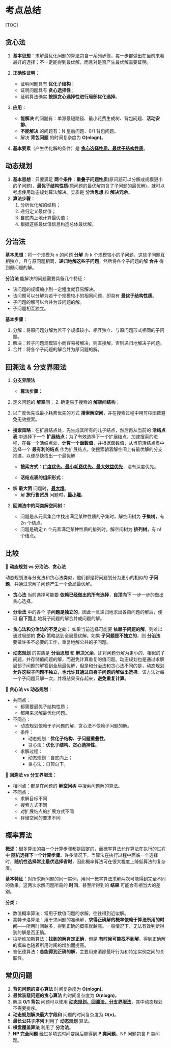 # 考点总结

[TOC]

## 贪心法

1. **基本思想**：求解最优化问题的算法包含一系列步骤，每一步都做出在当前来看最好的选择；不一定能得到最优解，而且对是否产生最优解需要证明。

2. **正确性证明**：
   - 证明问题具有 **优化子结构**；
   - 证明问题具有 **贪心选择性**；
   - 证明算法确实 **按照贪心选择性进行局部优化选择**。

3. **应用：**
   - **能解决** 的问题有：单源最短路径、最小花费生成树、背包问题、**活动安排**。
   - **不能解决** 的问题有：N 皇后问题、0/1 背包问题。
   - 解决 **背包问题** 的时间复杂度为 **O(nlogn)**。

4. **基本要素**（产生优化解的条件）是 <u>**贪心选择性质、最优子结构性质**</u>。

## 动态规划

1. **基本思想**：只要满足 **两个条件**：**重叠子问题性质**(原问题可以分解成规模更小的子问题)，**最优子结构性质**(原问题的最优解包含了子问题的最优解)，就可以考虑使用动态规划算法解决。实质是 **分治思想** 和 **解决冗余**。
2. **算法步骤**：
   1. 分析优化解的结构；
   2. 递归定义最优值；
   3. 自底向上地计算最优值；
   4. 根据这些最优值信息构造总体最优解。

## 分治法

**基本思想**：将一个规模为 n 的问题 **分解** 为 k 个规模较小的子问题，这些子问题互相独立，且与原问题相同，**递归地解这些子问题**，然后将各个子问题的解 **合并** 得到原问题的解。

**分治法** 能解决的问题需要具备几个特征：

- 该问题的规模缩小到一定程度就容易解决。
- 该问题可以分解为若干个规模较小的相同问题，即具有 **最优子结构性质**。
- 子问题的解可以合并为该问题的解。
- 子问题相互独立。

**基本步骤**：

1. 分解：将原问题分解为若干个规模较小、相互独立、与原问题形式相同的子问题。
2. 解决：若子问题规模较小而容易被解决，则直接解，否则递归地解决子问题。
3. 合并：将各个子问题的解合并为原问题的解。

## 回溯法 & 分支界限法

1. **分支界限法** 

   - **算法步骤：**
1. 定义问题的 **解空间**；
     2. 确定易于搜索的 **解空间结构**；
3. 以广度优先或最小耗费优先的方式 **搜索解空间**，并在搜索过程中用剪枝函数避免无效搜索。
     
- **搜索策略**：在扩展结点处，先生成其所有的儿子结点，然后再从当前的 **活结点表** 中选择下一个 **扩展结点**；为了有效选择下一个扩展结点，加速搜索的进程，在每一个活结点处，**计算一个函数值**，并根据函数值，从当前活结点表中选择一个 **最有利的结点** 作为扩展结点，使搜索朝着解空间上有最优解的分支推进，以便尽快找出一个最优解
   - **搜索方式**：<u>**广度优先、最小耗费优先、最大效益优先**</u>，没有深度优先。

   - **活结点表的组织形式：**
- 解 **最大团** 问题时，<u>**最大堆**</u>。
     - 解 **旅行售货员** 问题时，<u>**最小堆**</u>。

2. **回溯法中的两类解空间树：**

   - 问题是从元素集合中找出满足某种性质的子集时，解空间树为 **子集树**，有 2n 个结点。
   - 问题是确定 n 个元素满足某种性质的排列时。解空间树为 **排列树**，有 n! 个结点。

## 比较

💎 **动态规划 vs 分治法、贪心法**

动态规划法与分支法和贪心法类似，他们都是将问题划分为更小的相似的 **子问题**，并通过求解子问题产生一个全局最优解。

- **贪心法** 当前选择可能要 **依赖已经做出的所有选择**，**自顶向下** 一步一步的做出贪心选择。

- **分治法** 中的各个 **子问题是独立的**，因此一旦递归地求出各自问题的解后，便可 **自下而上** 地将子问题的解合并成问题的解。

- **贪心法和分治法的不足之处：** 如果当前选择可能要 **依赖子问题的解**，则难以通过局部的 **贪心** 策略达到全局最优解。如果 **子问题是不独立的**，则 **分治法** 要做许多不必要的工作，重复地解公共的子问题。

- **动态规划** 的实质是 **分治思想** 和 **解决冗余**，即将问题分解为更小的、相似的子问题，并存储值问题的解，而避免计算重复的值问题。动态规划也是通过求解局部子问题的解答到全局最优解，但是和分治法和贪心法不同的是，动态规划 **允许这些子问题不独立，也允许其通过自身子问题的解做出选择**。该方法对每一个子问题只解一次，并将结果保存起来，**避免重复计算**。

💎 **贪心法 vs 动态规划**：

- 共同点：
  - 都需要最优子结构性质；
  - 都用来求解最优化问题。
- 不同点：
  - 动态规划依赖于子问题的解，贪心法不依赖子问题的解。
  - 条件：
    - 动态规划：**优化子结构、子问题重叠性**。
    - 贪心法：**优化子结构、贪心选择性**。
  - 求解过程：
    - 动态规划：自底向上；
    - 贪心法：自顶向下。

💎 **回溯法 vs 分支界限法：**

- 相同点：都是在问题的 **解空间树** 中搜索问题解的算法。
- 不同点：
  - 求解目标不同
  - 搜索方式不同
  - 对扩展结点的扩展方式不同
  - 存储空间的要求不同

## 概率算法

**概述**：很多算法的每一个计算步骤都是固定的，而概率算法允许算法在执行的过程中 **随机选择下一个计算步骤**。许多情况下，当算法在执行过程中面临一个选择时，**随机性选择常比最优选择省时**，因此概率算法可在很大程度上降低算法的复杂度。

**基本特征**：对所求解问题的同一实例，用同一概率算法求解两次可能得到完全不同的效果。这两次求解问题所需的 **时间**，甚至所得到的 **结果** 可能会有相当大的差别。

**分类**：

- 数值概率算法：常用于数值问题的求解，往往得到近似解。
- 蒙特卡洛算法：用于求问题的准确解，**求得正确解的概率依赖于算法所用的时间**——所用时间越多，得到正确的概率就越高。一般情况下，无法有效判断得到的解是否正确。
- 拉斯维加斯算法：**找到的解肯定正确**，但是 **有时候可能找不到解**。得到正确解的概率也随着所用时间的增加而提高。
- 舍伍德算法：**总能得到正确的解**，主要用来消除最坏行为和特定实例之间的关联性。

## 常见问题

1. **背包问题的贪心算法** 时间复杂度为 **O(nlogn)**。
2. **最优装载问题的贪心算法** 的时间复杂度为 **O(nlogn)**。
3. 解决 **0/1 背包** 问题可以使用 <u>**动态规划、回溯法、分支界限法**</u>，其中动态规划不需要排序。
4. **动态规划解决最大字段和** 问题的时间复杂度为 **O(n)**。
5. **最长公共子序列** 利用了 **动态规划** 算法。
6. **棋盘覆盖算法** 利用了 **分治法**。
7. **NP 完全问题** 经过多项式时间变换后能得到 **P 类问题**。NP 问题包含 P 类问题。


